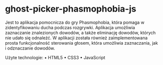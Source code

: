 # ghost-picker-phasmophobia-js
Jest to aplikacja pomocnicza do gry Phasmophobia, która pomaga w zidentyfikowaniu ducha podczas rozgrywki. Aplikacja umożliwia zaznaczanie znalezionych dowodów, a także eliminację dowodów, których nie udało się odnaleźć. W aplikacji została również zaimplementowana prosta funkcjonalność sterowania głosem, która umożliwia zaznaczania, jak i odznaczanie dowodów.

Użyte technologie:
• HTML5
• CSS3
• JavaScript
